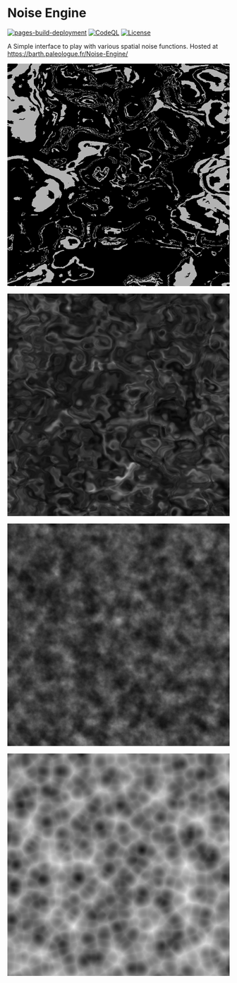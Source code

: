 # Noise Engine

[![pages-build-deployment](https://github.com/BarthPaleologue/Noise-Engine/actions/workflows/pages/pages-build-deployment/badge.svg)](https://github.com/BarthPaleologue/Noise-Engine/actions/workflows/pages/pages-build-deployment)
[![CodeQL](https://github.com/BarthPaleologue/Noise-Engine/actions/workflows/codeql.yml/badge.svg)](https://github.com/BarthPaleologue/Noise-Engine/actions/workflows/codeql.yml)
[![License](https://img.shields.io/github/license/BarthPaleologue/Noise-Engine)](./LICENSE)

A Simple interface to play with various spatial noise functions. Hosted at https://barth.paleologue.fr/Noise-Engine/
 
![Noise 1](https://github.com/BarthPaleologue/Noise-Engine/blob/main/pictures/noise1.png) 

![Noise 2](https://github.com/BarthPaleologue/Noise-Engine/blob/main/pictures/noise2.png) 

![Noise 3](https://github.com/BarthPaleologue/Noise-Engine/blob/main/pictures/noise3.png) 

![Noise 4](https://github.com/BarthPaleologue/Noise-Engine/blob/main/pictures/noise4.png) 


